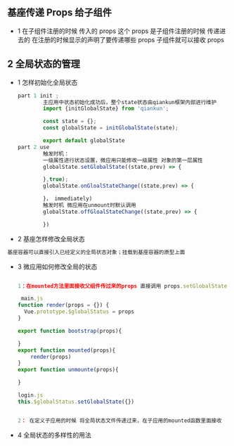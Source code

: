 ## 基座传递 Props 给子组件

- 1 在子组件注册的时候 传入的 props 这个 props 是子组件注册的时候 传递进去的 在注册的时候显示的声明了要传递哪些 props 子组件就可以接收 props

## 2 全局状态的管理

- 1 怎样初始化全局状态

  ```js
  part 1 init ;
          主应用中状态初始化成功后，整个state状态由qiankun框架内部进行维护
          import {initGlobalState} from 'qiankun';

          const state = {};
          const globalState = initGlobalState(state);

          export default globalState
  part 2 use
          触发时机：
          一级属性进行状态设置，微应用只能修改一级属性 对象的第一层属性
          globalState.setGlobalState((state,prev) => {

          },true);
          globalState.onGloalStateChange((state,prev) => {

          }， immediately)
          触发时机 微应用在unmount时默认调用
          globalState.offGloalStateChange((state,prev) => {

          })
  ```

- 2 基座怎样修改全局状态

```js
基座容器可以直接引入已经定义的全局状态对象；挂载到基座容器的原型上面


```

- 3 微应用如何修改全局的状态

  ```js

  1：在mounted方法里面接收父组件传过来的props 直接调用 props.setGlobalState

   main.js
  function render(props = {}) {
    Vue.prototype.$globalStatus = props
  }

  export function bootstrap(props){

  }
  export function mounted(props){
      render(props)
  }
  export function unmounte(props){

  }

  login.js
  this.$globalStatus.setGlobalState({})


  2： 在定义子应用的时候 将全局状态文件传递过来，在子应用的mounted函数里面接收
  ```

- 4 全局状态的多样性的用法
